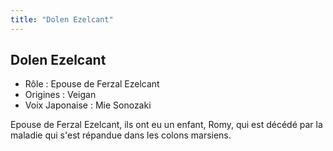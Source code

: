 ```yaml
---
title: "Dolen Ezelcant"
---
```


Dolen Ezelcant
--------------


- Rôle : Epouse de Ferzal Ezelcant  
- Origines : Veigan  
- Voix Japonaise : Mie Sonozaki


Epouse de Ferzal Ezelcant, ils ont eu un enfant, Romy, qui est décédé par la maladie qui s'est répandue dans les colons marsiens.

